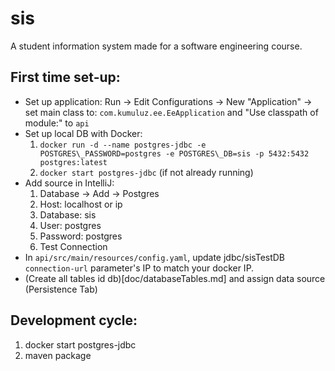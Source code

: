 # sis
A student information system made for a software engineering course.

## First time set-up:
* Set up application: Run -> Edit Configurations -> New "Application" -> set main class to: `com.kumuluz.ee.EeApplication` and "Use classpath of module:" to `api` 
* Set up local DB with Docker: 
	1.  `docker run -d --name postgres-jdbc -e POSTGRES\_PASSWORD=postgres -e POSTGRES\_DB=sis -p 5432:5432 postgres:latest`
	2.  `docker start postgres-jdbc` (if not already running)
* Add source in IntelliJ:
	1.  Database -> Add -> Postgres
	2.  Host: localhost or ip
	3.  Database: sis
	4.  User: postgres
	5.  Password: postgres
	6.  Test Connection
* In `api/src/main/resources/config.yaml`, update jdbc/sisTestDB `connection-url` parameter's IP to match your docker IP.
* (Create all tables id db)[doc/databaseTables.md] and assign data source (Persistence Tab)
## Development cycle:
1.  docker start postgres-jdbc  
2.  maven package 
